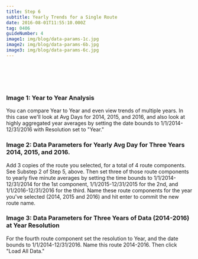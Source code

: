 ```yaml
---
title: Step 6
subtitle: Yearly Trends for a Single Route
date: 2016-08-01T11:55:10.000Z
tag: 0406
guideNumber: 4
image1: img/blog/data-params-1c.jpg
image2: img/blog/data-params-6b.jpg
image3: img/blog/data-params-6c.jpg
---
```


# &nbsp; 
### Image 1: Year to Year Analysis
You can compare Year to Year and even view trends of multiple years. In this case we'll look at Avg Days for 2014, 2015, and 2016, and also look at highly aggregated year averages by setting the date bounds to 1/1/2014-12/31/2016 with Resolution set to "Year." 

### Image 2: Data Parameters for Yearly Avg Day for Three Years 2014, 2015, and 2016.
Add 3 copies of the route you selected, for a total of 4 route components. See Substep 2 of Step 5, above. Then set three of those route components to yearly five minute averages by setting the time bounds to 1/1/2014-12/31/2014 for the 1st component, 1/1/2015-12/31/2015 for the 2nd, and 1/1/2016-12/31/2016 for the third. Name these route components for the year you've selected (2014, 2015 and 2016) and hit enter to commit the new route name.
 

### Image 3: Data Parameters for Three Years of Data (2014-2016) at Year Resolution
For the fourth route component set the resolution to Year, and the date bounds to 1/1/2014-12/31/2016. Name this route 2014-2016. Then click "Load All Data."